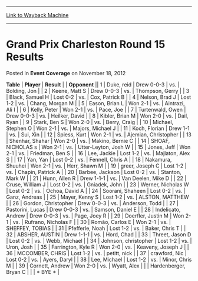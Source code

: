 
---
[Link to Wayback Machine](https://web.archive.org/web/20210502083210/https://magic.wizards.com/en/articles/archive/event-coverage/grand-prix-charleston-round-15-results-2012-11-18)

[_metadata_:description]:- "TablePlayerResult Opponent 1Duke, reidDrew 0-0-3vs.Bolding, Jon 2Keene, Matt SDrew 0-0-3vs.Thompson, Gerry 3Black, Samuel HLost 0-2vs.Cox, Patrick B 4Nelson, Brad JLost 1-2vs.Chang, Morgan M 5Eason, Brian LWon 2-1vs.Aintrazi, Ali I 6Kelly, PeterWon 2-1vs.Pace, Joe 7Turtenwald, OwenDrew 0-0-3vs.Heilker, David 8Kibler, Brian MWon 2-0vs.Dail, Ryan 9Stark, Ben SWon 2-0vs.Berry,"
[_metadata_:generator]:- "Drupal 7 (http://drupal.org)"
[_metadata_:node]:- "448601"
[_metadata_:publish_date]:- "2012-11-18"
[_metadata_:source]:- "div-main-content"
[_metadata_:title]:- "Grand Prix Charleston Round 15 Results"
[_metadata_:wayback_capture_timestamp]:- "2021-05-02 08:32:10"
[_metadata_:wayback_raw_url]:- "https://web.archive.org/web/20210502083210id_/https://magic.wizards.com/en/articles/archive/event-coverage/grand-prix-charleston-round-15-results-2012-11-18"
[_metadata_:wayback_url]:- "https://magic.wizards.com/en/articles/archive/event-coverage/grand-prix-charleston-round-15-results-2012-11-18"
---


Grand Prix Charleston Round 15 Results
======================================



 Posted in **Event Coverage**
 on November 18, 2012 












 **Table** | **Player** | **Result** |  | **Opponent** ||  1 | Duke, reid | Drew 0-0-3 | vs. | Bolding, Jon |
|  2 | Keene, Matt S | Drew 0-0-3 | vs. | Thompson, Gerry |
|  3 | Black, Samuel H | Lost 0-2 | vs. | Cox, Patrick B |
|  4 | Nelson, Brad J | Lost 1-2 | vs. | Chang, Morgan M |
|  5 | Eason, Brian L | Won 2-1 | vs. | Aintrazi, Ali I |
|  6 | Kelly, Peter | Won 2-1 | vs. | Pace, Joe |
|  7 | Turtenwald, Owen | Drew 0-0-3 | vs. | Heilker, David |
|  8 | Kibler, Brian M | Won 2-0 | vs. | Dail, Ryan |
|  9 | Stark, Ben S | Won 2-0 | vs. | Berry, Craig |
|  10 | Michael, Stephen O | Won 2-1 | vs. | Majors, Michael J |
|  11 | Koch, Florian | Drew 1-1 | vs. | Sui, Xin |
|  12 | Spiess, Kurt | Won 2-1 | vs. | Ajemian, Christopher |
|  13 | Shenhar, Shahar | Won 2-0 | vs. | Makino, Bernie C |
|  14 | SHOAF, NICHOLAS s | Won 2-1 | vs. | Utter-Leyton, Josh W |
|  15 | Jones, Jeff | Won 2-1 | vs. | Friedman, Ben S |
|  16 | Lee, Jackie | Lost 1-2 | vs. | Majlaton, Alex S |
|  17 | Yan, Yan | Lost 0-2 | vs. | Fennell, Chris A |
|  18 | Nakamura, Shuuhei | Won 2-1 | vs. | Herr, Shawn M |
|  19 | greer, Joseph C | Lost 1-2 | vs. | Chapin, Patrick A |
|  20 | Barbee, Jackson | Lost 0-2 | vs. | Stanton, Mark W |
|  21 | Hunn, Allen R | Drew 1-1-1 | vs. | Van Deelen, Mike D |
|  22 | Cruse, William J | Lost 0-2 | vs. | Gniadek, John |
|  23 | Werner, Nicholas W | Lost 0-2 | vs. | Ochoa, David A |
|  24 | Soorani, Shaheen | Lost 0-2 | vs. | Ganz, Andreas |
|  25 | Mayer, Kenny S | Lost 1-2 | vs. | ALSTON, MATTHEW |
|  26 | Gordon, Christopher | Drew 0-0-3 | vs. | Anderson, Todd |
|  27 | Pastorini, Lucas | Drew 0-0-3 | vs. | Samson, Daniel E |
|  28 | Indelicato, Andrew | Drew 0-0-3 | vs. | Page, Joey R |
|  29 | Doerfler, Justin M | Won 2-1 | vs. | Rufrano, Nicholas F |
|  30 | Romão, Carlos E | Won 2-1 | vs. | SHEFFEY, TOBIAS |
|  31 | Pfefferle, Noah | Lost 1-2 | vs. | Baker, Chris T |
|  32 | ABSHER, AUSTIN | Drew 1-1-1 | vs. | Hord, Chad |
|  33 | Threet, Jason D | Lost 0-2 | vs. | Webb, Michael |
|  34 | Johnson, christopher | Lost 1-2 | vs. | Uron, Josh |
|  35 | Farrington, Kyle R | Won 2-0 | vs. | Keaveny, Joseph J |
|  36 | MCCOMBER, CHRIS | Lost 1-2 | vs. | petitt, nick |
|  37 | crawford, Nic | Lost 0-2 | vs. | Ayers, Daryl |
|  38 | Lee, Michael | Lost 1-2 | vs. | Minor, Chris M |
|  39 | Cornett, Andrew | Won 2-0 | vs. | Wyatt, Alex |
|  | Hardenberger, Bryan C |  |  | \* BYE \* |







